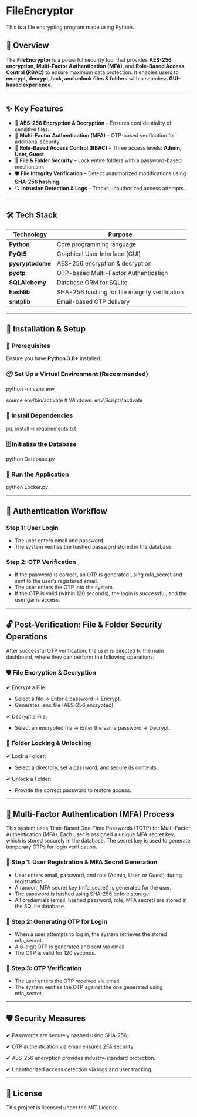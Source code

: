# FileEncryptor  
This is a file encrypting program made using Python.  

## 📌 Overview  
The **FileEncryptor** is a powerful security tool that provides **AES-256 encryption**, **Multi-Factor Authentication (MFA)**, and **Role-Based Access Control (RBAC)** to ensure maximum data protection. It enables users to **encrypt, decrypt, lock, and unlock files & folders** with a seamless **GUI-based experience**.

---

## ✨ Key Features  
- 🔐 **AES-256 Encryption & Decryption** – Ensures confidentiality of sensitive files.  
- 🔑 **Multi-Factor Authentication (MFA)** – OTP-based verification for additional security.  
- 👥 **Role-Based Access Control (RBAC)** – Three access levels: **Admin, User, Guest**.  
- 📂 **File & Folder Security** – Lock entire folders with a password-based mechanism.  
- 🛡️ **File Integrity Verification** – Detect unauthorized modifications using **SHA-256 hashing**.  
- 🔍 **Intrusion Detection & Logs** – Tracks unauthorized access attempts.  

---

## 🛠️ Tech Stack  

| Technology | Purpose |
|------------|---------|
| **Python** | Core programming language |
| **PyQt5** | Graphical User Interface (GUI) |
| **pycryptodome** | AES-256 encryption & decryption |
| **pyotp** | OTP-based Multi-Factor Authentication |
| **SQLAlchemy** | Database ORM for SQLite |
| **hashlib** | SHA-256 hashing for file integrity verification |
| **smtplib** | Email-based OTP delivery |

---

## 🚀 Installation & Setup  

### 🔧 **Prerequisites**  
Ensure you have **Python 3.8+** installed.  

### 📦 Set Up a Virtual Environment (Recommended)

python -m venv env

source env/bin/activate      # Windows: env\Scripts\activate

### 📌 Install Dependencies

pip install -r requirements.txt

### 🗄 Initialize the Database

python Database.py

### 🏁 Run the Application

python Locker.py

---

## 🔐 Authentication Workflow

### Step 1: User Login

- The user enters email and password.
- The system verifies the hashed password stored in the database.

### Step 2: OTP Verification

- If the password is correct, an OTP is generated using mfa_secret and sent to the user’s registered email.
- The user enters the OTP into the system.
- If the OTP is valid (within 120 seconds), the login is successful, and the user gains access.

---

## 🔓 Post-Verification: File & Folder Security Operations

After successful OTP verification, the user is directed to the main dashboard, where they can perform the following operations:

### 🛡️ File Encryption & Decryption

✔ Encrypt a File:

- Select a file → Enter a password → Encrypt.
- Generates .enc file (AES-256 encrypted).

✔ Decrypt a File:

- Select an encrypted file → Enter the same password → Decrypt.

### 🔏 Folder Locking & Unlocking

✔ Lock a Folder: 

- Select a directory, set a password, and secure its contents.
    
✔ Unlock a Folder: 

- Provide the correct password to restore access.

---

## 🔑 Multi-Factor Authentication (MFA) Process

This system uses Time-Based One-Time Passwords (TOTP) for Multi-Factor Authentication (MFA). Each user is assigned a unique MFA secret key, which is stored securely in the database. The secret key is used to generate temporary OTPs for login verification.

### 📌 Step 1: User Registration & MFA Secret Generation

- User enters email, password, and role (Admin, User, or Guest) during registration.
- A random MFA secret key (mfa_secret) is generated for the user.
- The password is hashed using SHA-256 before storage.
- All credentials (email, hashed password, role, MFA secret) are stored in the SQLite database.

### 📌 Step 2: Generating OTP for Login

- When a user attempts to log in, the system retrieves the stored mfa_secret.
- A 6-digit OTP is generated and sent via email.
- The OTP is valid for 120 seconds.

### 📌 Step 3: OTP Verification

- The user enters the OTP received via email.
- The system verifies the OTP against the one generated using mfa_secret.

---

## 🛡️ Security Measures

✔ Passwords are securely hashed using SHA-256.

✔ OTP authentication via email ensures 2FA security.

✔ AES-256 encryption provides industry-standard protection.

✔ Unauthorized access detection via logs and user tracking.

---

## 📜 License

This project is licensed under the MIT License.
